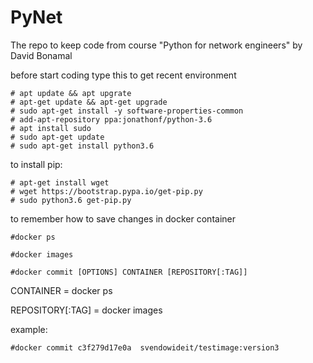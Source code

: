 # PyNet
The repo to keep code from course "Python for network engineers" by David Bonamal

before start coding type this to get recent environment
```
# apt update && apt upgrate
# apt-get update && apt-get upgrade
# sudo apt-get install -y software-properties-common
# add-apt-repository ppa:jonathonf/python-3.6
# apt install sudo
# sudo apt-get update
# sudo apt-get install python3.6
```
to install pip:
```
# apt-get install wget
# wget https://bootstrap.pypa.io/get-pip.py
# sudo python3.6 get-pip.py
```


to remember how to save changes in docker container
```
#docker ps

#docker images

#docker commit [OPTIONS] CONTAINER [REPOSITORY[:TAG]]
```
CONTAINER = docker ps

REPOSITORY[:TAG] = docker images

example:
```
#docker commit c3f279d17e0a  svendowideit/testimage:version3
```
